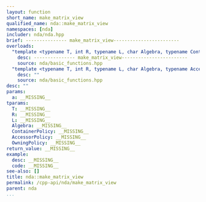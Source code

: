 ```yaml
---
layout: function
short_name: make_matrix_view
qualified_name: nda::make_matrix_view
namespaces: [nda]
includer: nda/nda.hpp
brief: --------------- make_matrix_view------------------------
overloads:
  "template <typename T, int R, typename L, char Algebra, typename ContainerPolicy> \n\nmatrix_view<T, L> make_matrix_view(const basic_array<T, R, L, Algebra, ContainerPolicy> & a)":
    desc: --------------- make_matrix_view------------------------
    source: nda/basic_functions.hpp
  "template <typename T, int R, typename L, char Algebra, typename AccessorPolicy, typename OwningPolicy> \n\nmatrix_view<T, L> make_matrix_view(const basic_array_view<T, R, L, Algebra, AccessorPolicy, OwningPolicy> & a)":
    desc: ""
    source: nda/basic_functions.hpp
desc: ""
params:
  a: __MISSING__
tparams:
  T: __MISSING__
  R: __MISSING__
  L: __MISSING__
  Algebra: __MISSING__
  ContainerPolicy: __MISSING__
  AccessorPolicy: __MISSING__
  OwningPolicy: __MISSING__
return_value: __MISSING__
example:
  desc: __MISSING__
  code: __MISSING__
see-also: []
title: nda::make_matrix_view
permalink: /cpp-api/nda/make_matrix_view
parent: nda
...
```


